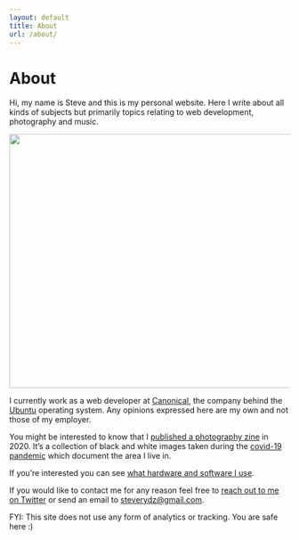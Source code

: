 ```yaml
---
layout: default
title: About
url: /about/
---
```


# About

Hi, my name is Steve and this is my personal website. Here I write about all kinds of subjects but primarily topics relating to web development, photography and music.

<p><img src="/images/portrait.jpg" width="684" height="456" alt=""></p>

I currently work as a web developer at [Canonical](https://canonical.com), the company behind the [Ubuntu](https://ubuntu.com) operating system. Any opinions expressed here are my own and not those of my employer.

You might be interested to know that I [published a photography zine](https://steverydz.bigcartel.com/product/safe-distance-zine) in 2020. It&rsquo;s a collection of black and white images taken during the [covid-19 pandemic](https://en.wikipedia.org/wiki/COVID-19_pandemic) which document the area I live in.

If you&rsquo;re interested you can see [what hardware and software I use](/uses).

If you would like to contact me for any reason feel free to [reach out to me on Twitter](https://twitter.com/steverydz) or send an email to [steverydz@gmail.com](mailto:steverydz@gmail.com).

FYI: This site does not use any form of analytics or tracking. You are safe here :)

